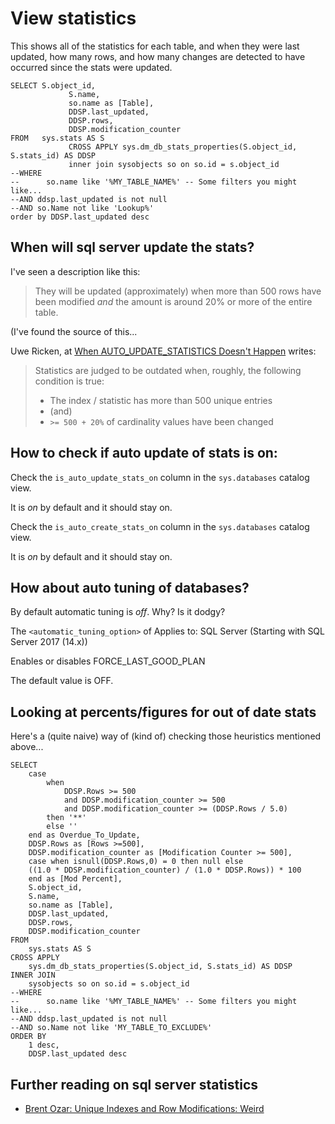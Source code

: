 ﻿# View statistics

This shows all of the statistics for each table, and when they were last updated, how many rows, and how many changes are detected to have occurred since the stats were updated.

	SELECT S.object_id,
				 S.name,
				 so.name as [Table],
				 DDSP.last_updated,
				 DDSP.rows,
				 DDSP.modification_counter
	FROM   sys.stats AS S
				 CROSS APPLY sys.dm_db_stats_properties(S.object_id, S.stats_id) AS DDSP
				 inner join sysobjects so on so.id = s.object_id
	--WHERE
	-- 		so.name like '%MY_TABLE_NAME%' -- Some filters you might like...
	--AND ddsp.last_updated is not null
	--AND so.Name not like 'Lookup%'
	order by DDSP.last_updated desc

## When will sql server update the stats?

I've seen a description like this:

> They will be updated (approximately) when more than 500 rows have been modified *and* the amount is around 20% or more of the entire table.

(I've found the source of this...

Uwe Ricken, at [When AUTO_UPDATE_STATISTICS Doesn't Happen](https://www.red-gate.com/simple-talk/sql/t-sql-programming/when-auto_update_statistics-doesnt-happen/) writes:

> Statistics are judged to be outdated when, roughly, the following condition is true:
>
>	- The index / statistic has more than 500 unique entries
> - (and)
> -  `>= 500 + 20%` of cardinality values have been changed

## How to check if auto update of stats is on:

Check the `is_auto_update_stats_on` column in the `sys.databases` catalog view.

It is *on* by default and it should stay on.

Check the `is_auto_create_stats_on` column in the `sys.databases` catalog view.

It is *on* by default and it should stay on.

## How about auto tuning of databases?

By default automatic tuning is *off*. Why? Is it dodgy?

The `<automatic_tuning_option>` of
Applies to: SQL Server (Starting with SQL Server 2017 (14.x))

Enables or disables FORCE_LAST_GOOD_PLAN

The default value is OFF.

## Looking at percents/figures for out of date stats

Here's a (quite naive) way of (kind of) checking those heuristics mentioned above...

	SELECT
		case
			when
				DDSP.Rows >= 500
				and DDSP.modification_counter >= 500
				and DDSP.modification_counter >= (DDSP.Rows / 5.0)
			then '**'
			else ''
		end as Overdue_To_Update,
		DDSP.Rows as [Rows >=500],
		DDSP.modification_counter as [Modification Counter >= 500],
		case when isnull(DDSP.Rows,0) = 0 then null else
		((1.0 * DDSP.modification_counter) / (1.0 * DDSP.Rows)) * 100
		end as [Mod Percent],
		S.object_id,
		S.name,
		so.name as [Table],
		DDSP.last_updated,
		DDSP.rows,
		DDSP.modification_counter
	FROM
		sys.stats AS S
	CROSS APPLY
		sys.dm_db_stats_properties(S.object_id, S.stats_id) AS DDSP
	INNER JOIN
		sysobjects so on so.id = s.object_id
	--WHERE
	-- 		so.name like '%MY_TABLE_NAME%' -- Some filters you might like...
	--AND ddsp.last_updated is not null
	--AND so.Name not like 'MY_TABLE_TO_EXCLUDE%'
	ORDER BY
		1 desc,
		DDSP.last_updated desc

## Further reading on sql server statistics

- [Brent Ozar: Unique Indexes and Row Modifications: Weird](https://www.brentozar.com/archive/2016/03/unique-indexes-and-row-modifications-weird/)
